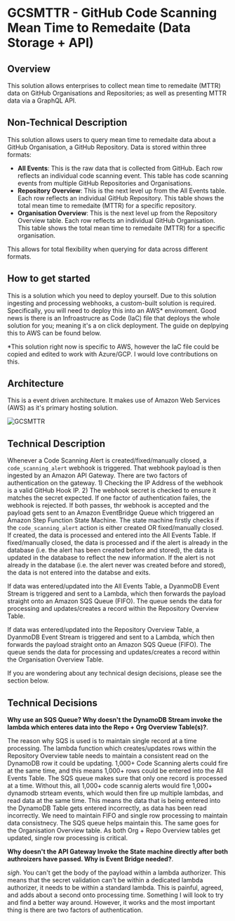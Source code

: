 # GCSMTTR - GitHub Code Scanning Mean Time to Remedaite (Data Storage + API)

## Overview

This solution allows enterprises to collect mean time to remedaite (MTTR) data on GitHub Organisations and Repositories; as well as presenting MTTR data via a GraphQL API.

## Non-Technical Description

This solution allows users to query mean time to remedaite data about a GitHub Organisation, a GitHub Repository. Data is stored within three formats:

- **All Events**: This is the raw data that is collected from GitHub. Each row reflects an individual code scanning event. This table has code scanning events from multiple GitHub Repositories and Organisations.
- **Repository Overview**: This is the next level up from the All Events table. Each row reflects an individual GitHub Repository. This table shows the total mean time to remedaite (MTTR) for a specific repository.
- **Organisation Overview**: This is the next level up from the Repository Overview table. Each row reflects an individual GitHub Organisation. This table shows the total mean time to remedaite (MTTR) for a specific organisation.

This allows for total flexibility when querying for data across different formats.

## How to get started

This is a solution which you need to deploy yourself. Due to this solution ingesting and processing webhooks, a custom-built solution is required. Specifically, you will need to deploy this into an AWS\* enviroment. Good news is there is an Infroastrucre as Code (IaC) file that deploys the whole solution for you; meaning it's a on click deployment. The guide on deplpying this to AWS can be found below.

\*This solution right now is specific to AWS, however the IaC file could be copied and edited to work with Azure/GCP. I would love contributions on this.

## Architecture

This is a event driven architecture. It makes use of Amazon Web Services (AWS) as it's primary hosting solution.

![GCSMTTR](https://lucid.app/publicSegments/view/d84edc5b-5da1-4b82-b0f7-ab0ccac4b78b/image.png)

## Technical Description

Whenever a Code Scanning Alert is created/fixed/manually closed, a `code_scanning_alert` webhook is triggered. That webhook payload is then ingested by an Amazon API Gateway. There are two factors of authentication on the gateway. 1) Checking the IP Address of the webhook is a valid GitHub Hook IP. 2) The webhook secret is checked to ensure it matches the secret expected. If one factor of authentication failes, the webhook is rejected. If both passes, thr webhook is accepted and the payload gets sent to an Amazon EventBridge Queue which triggered an Amazon Step Function State Machine. The state machine firstly checks if the `code_scanning_alert` action is either created OR fixed/manually closed. If created, the data is processed and entered into the All Events Table. If fixed/manually closed, the data is processed and if the alert is already in the database (i.e. the alert has been created before and stored), the data is updated in the database to reflect the new information. If the alert is not already in the database (i.e. the alert never was created before and stored), the data is not entered into the databse and exits.

If data was entered/updated into the All Events Table, a DyanmoDB Event Stream is triggered and sent to a Lambda, which then forwards the payload straight onto an Amazon SQS Queue (FIFO). The queue sends the data for processing and updates/creates a record within the Repository Overview Table.

If data was entered/updated into the Repository Overview Table, a DyanmoDB Event Stream is triggered and sent to a Lambda, which then forwards the payload straight onto an Amazon SQS Queue (FIFO). The queue sends the data for processing and updates/creates a record within the Organisation Overview Table.

If you are wondering about any technical design decisions, please see the section below.

## Technical Decisions

**Why use an SQS Queue? Why doesn't the DynamoDB Stream invoke the lambda which enteres data into the Repo + Org Overview Table(s)?**.

The reason why SQS is used is to maintain single record at a time processing. The lambda function which creates/updates rows within the Repository Overview table needs to maintain a consistent read on the DynamoDB row it could be updating. 1,000+ Code Scanning alerts could fire at the same time, and this means 1,000+ rows could be entered into the All Events Table. The SQS queue makes sure that only one record is processed at a time. Without this, all 1,000+ code scannig alerts would fire 1,000+ dynamodb strteam events, which would then fire up multiple lambdas, and read data at the same time. This means the data that is being entered into the DynamoDB Table gets entered incorrectly, as data has been read incorrectly. We need to maintain FIFO and single row processing to maintain data consistnecy. The SQS queue helps maintain this. The same goes for the Organisation Overview table. As both Org + Repo Overview tables get updated, single row processing is critical.

**Why doesn't the API Gateway Invoke the State machine directly after both authroizers have passed. Why is Event Bridge needed?**.

_sigh_. You can't get the body of the payload within a lambda authorizer. This means that the secret validation can't be within a dedicated lambda authorizer, it needs to be within a standard lambda. This is painful, agreed, and adds about a second onto processing time. Something I will look to try and find a better way around. However, it works and the most important thing is there are two factors of authentication.
